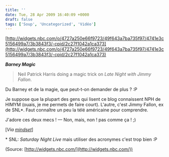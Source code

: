 ```yaml
---
title: ''
date: Tue, 28 Apr 2009 16:40:09 +0000
draft: false
tags: ['Soup', 'Uncategorized', 'Vidéo']
---
```


[http://widgets.nbc.com/o/4727a250e66f9723/49f643a7ba735f97/4741e3c5156499a7/3b3843f3/-cpid/2c27f1042a1ca373](http://widgets.nbc.com/o/4727a250e66f9723/49f643a7ba735f97/4741e3c5156499a7/3b3843f3/-cpid/2c27f1042a1ca373)

**_Barney Magic_**

> Neil Patrick Harris doing a magic trick on _Late Night with Jimmy Fallon_.

Du Barney et de la magie, que peut-t-on demander de plus ? :P

Je suppose que la plupart des gens qui lisent ce blog connaissent NPH de HIMYM (ouais, je me permets de faire court). L'autre, c'est Jimmy Fallon, ex de SNL\*. Faut connaître un peu la télé américaine pour comprendre.

J'adore ces deux mecs ! — Non, mais, non ! pas comme ça ! ;)

\[_Via [mindset](http://mindset.tumblr.com/post/100844791/neil-patrick-harris-doing-a-magic-trick-on-late)_\]

\* SNL: _Saturday Night Live_ mais utiliser des acronymes c'est trop bien :P

(Source: [http://widgets.nbc.com/](http://widgets.nbc.com/))